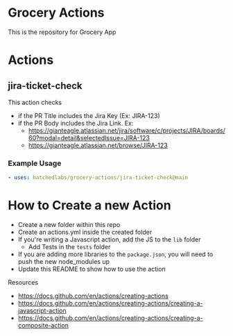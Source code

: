 # Grocery Actions

This is the repository for Grocery App

# Actions

## jira-ticket-check

This action checks 
- if the PR Title includes the Jira Key (Ex: JIRA-123)
- if the PR Body includes the Jira Link. Ex:
  - https://gianteagle.atlassian.net/jira/software/c/projects/JIRA/boards/60?modal=detail&selectedIssue=JIRA-123
  - https://gianteagle.atlassian.net/browse/JIRA-123

### Example Usage

```yaml
- uses: hatchedlabs/grocery-actions/jira-ticket-check@main
```

# How to Create a new Action

- Create a new folder within this repo
- Create an actions.yml inside the created folder
- If you're writing a Javascript action, add the JS to the `lib` folder
  - Add Tests in the `tests` folder
- If you are adding more libraries to the `package.json`, you will need to push the new node_modules up
- Update this README to show how to use the action

Resources
- https://docs.github.com/en/actions/creating-actions
- https://docs.github.com/en/actions/creating-actions/creating-a-javascript-action
- https://docs.github.com/en/actions/creating-actions/creating-a-composite-action
